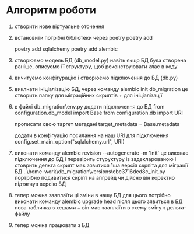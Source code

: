 # Алгоритм роботи
1. створити нове віртуальне оточення
2. встановити потрібні бібліотеки через poetry
   poetry add <module>

   poetry add sqlalchemy
   poetry add alembic
3. створюємо модель БД (db_model.py)
    навіть якщо БД була створена раніше, описуємо її структуру, щоб реконструювати клас в коду
4. вичитуємо конфігурацію і створюємо підключення до БД (db.py)
5. виклнати ініціалізацію БД, через команду
    alembic init db_migration
    це створить папку для міграційних скриптів + для ініціалізації
6. в файлі db_migration\env.py додати підключення до БД
    from configuration.db_model import Base
    from configuration.db import URI

    прописати свою таргет метадані
    target_metadata = Base.metadata

    додати в конфігуацію посилання на наш URI для підключення
    config.set_main_option("sqlalchemy.url", URI)

7. виконати команду
    alembic revision --autogenerate -m 'Init'
    це виконає підключення до БД і перевірить стуруктуру із задекларованою і стоврить дельта скрипт
    має зявитися 1ша версія скрпіта для міграції БД
      ..\home-work\db_migration\versions\ebc3716ded8c_init.py
    портрібно подивитися скріпт на апгрейд чи дійсно він коректно підтягнув версію БД
8. тепер можна зааплаїти ці зміни в нашу БД
   для цього потрібно виконати команду
        alembic upgrade head
    після цього зявиться в БД нова табличка з хешами + він має зааплаїти в схему зміну з дельта-файлу
9. тепер можна працювати з БД